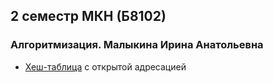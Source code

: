 ## 2 семестр МКН (Б8102)
### Алгоритмизация. Малыкина Ирина Анатольевна
* [Хеш-таблица](https://github.com/JIeHb/Projects/blob/master/open_addressing_hash_table.cpp) с открытой адресацией
